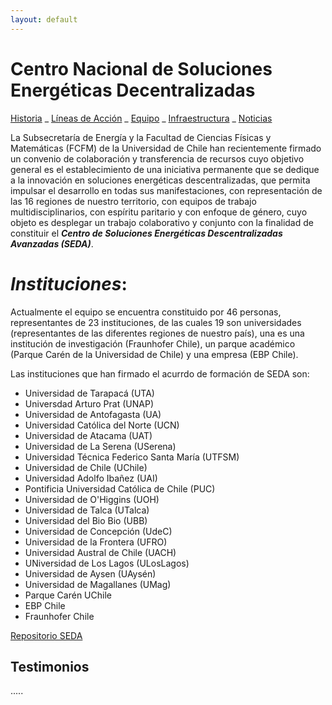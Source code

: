 ```yaml
---
layout: default
---
```


# **Centro Nacional de Soluciones Energéticas Decentralizadas**

[Historia](./Historia.html) _ [Líneas de Acción](./Lineas.html) _ [Equipo](./Personal.html) _ [Infraestructura](./Infraestructura.html) _ [Noticias    ](./Noticias.html)

La Subsecretaría de Energía y la Facultad de Ciencias Físicas y Matemáticas (FCFM) de la Universidad de Chile han recientemente firmado un convenio de colaboración y transferencia de recursos cuyo objetivo general es el establecimiento de una iniciativa permanente que se dedique a la innovación en soluciones energéticas descentralizadas, que permita impulsar el desarrollo en todas sus manifestaciones, con representación de las 16 regiones de nuestro territorio, con equipos de trabajo multidisciplinarios, con espíritu paritario y con enfoque de género, cuyo objeto es desplegar un trabajo colaborativo y conjunto con la finalidad de constituir el **_Centro de Soluciones Energéticas Descentralizadas Avanzadas (SEDA)_**.

# _Instituciones_:

Actualmente el equipo se encuentra constituido por 46 personas, representantes de 23 instituciones, de las cuales 19 son universidades (representantes de las diferentes regiones de nuestro país), una
es una institución de investigación (Fraunhofer Chile), un parque académico (Parque Carén de la Universidad de Chile) y una empresa (EBP Chile).

Las instituciones que han firmado el acurrdo de formación de SEDA son:

*   Universidad de Tarapacá (UTA)
*   Universdad Arturo Prat (UNAP)
*   Universidad de Antofagasta (UA)
*   Universidad Católica del Norte (UCN)
*   Universidad de Atacama (UAT)
*   Universidad de La Serena (USerena)
*   Universidad Técnica Federico Santa María (UTFSM)
*   Universidad de Chile (UChile)
*   Universidad Adolfo Ibañez (UAI)
*   Pontificia Universidad Católica de Chile (PUC)
*   Universidad de O'Higgins (UOH)
*   Universidad de Talca (UTalca)
*   Universidad del Bio Bio (UBB)
*   Universidad de Concepción (UdeC)
*   Universidad de la Frontera (UFRO)
*   Universidad Austral de Chile (UACH)
*   UNiversidad de Los Lagos (ULosLagos)
*   Universidad de Aysen (UAysén)
*   Universidad de Magallanes (UMag)
*   Parque Carén UChile
*   EBP Chile
*   Fraunhofer Chile

[Repositorio SEDA](./Repositorio.html)

## Testimonios
.....
